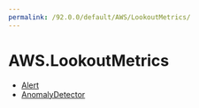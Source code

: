 ```yaml
---
permalink: /92.0.0/default/AWS/LookoutMetrics/
---
```


# AWS.LookoutMetrics



* [Alert](Alert.md)
* [AnomalyDetector](AnomalyDetector.md)